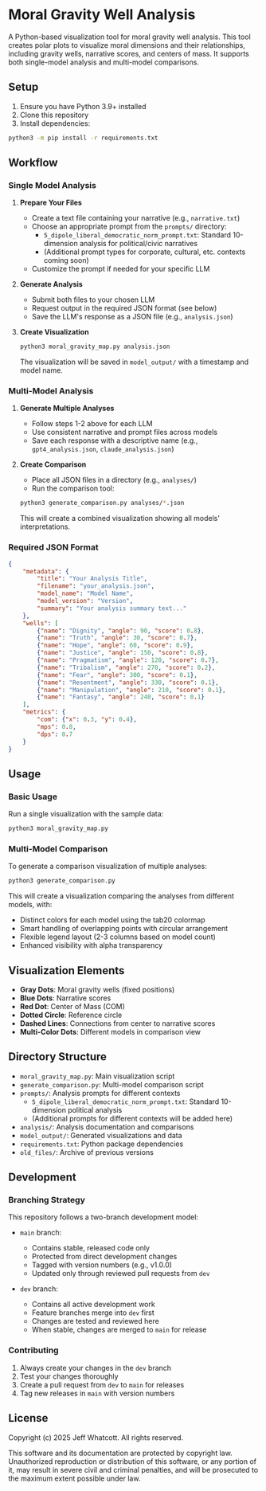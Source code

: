 # Moral Gravity Well Analysis

A Python-based visualization tool for moral gravity well analysis. This tool creates polar plots to visualize moral dimensions and their relationships, including gravity wells, narrative scores, and centers of mass. It supports both single-model analysis and multi-model comparisons.

## Setup

1. Ensure you have Python 3.9+ installed
2. Clone this repository
3. Install dependencies:
```bash
python3 -m pip install -r requirements.txt
```

## Workflow

### Single Model Analysis

1. **Prepare Your Files**
   - Create a text file containing your narrative (e.g., `narrative.txt`)
   - Choose an appropriate prompt from the `prompts/` directory:
     - `5_dipole_liberal_democratic_norm_prompt.txt`: Standard 10-dimension analysis for political/civic narratives
     - (Additional prompt types for corporate, cultural, etc. contexts coming soon)
   - Customize the prompt if needed for your specific LLM

2. **Generate Analysis**
   - Submit both files to your chosen LLM
   - Request output in the required JSON format (see below)
   - Save the LLM's response as a JSON file (e.g., `analysis.json`)

3. **Create Visualization**
   ```bash
   python3 moral_gravity_map.py analysis.json
   ```
   The visualization will be saved in `model_output/` with a timestamp and model name.

### Multi-Model Analysis

1. **Generate Multiple Analyses**
   - Follow steps 1-2 above for each LLM
   - Use consistent narrative and prompt files across models
   - Save each response with a descriptive name (e.g., `gpt4_analysis.json`, `claude_analysis.json`)

2. **Create Comparison**
   - Place all JSON files in a directory (e.g., `analyses/`)
   - Run the comparison tool:
   ```bash
   python3 generate_comparison.py analyses/*.json
   ```
   This will create a combined visualization showing all models' interpretations.

### Required JSON Format
```json
{
    "metadata": {
        "title": "Your Analysis Title",
        "filename": "your_analysis.json",
        "model_name": "Model Name",
        "model_version": "Version",
        "summary": "Your analysis summary text..."
    },
    "wells": [
        {"name": "Dignity", "angle": 90, "score": 0.8},
        {"name": "Truth", "angle": 30, "score": 0.7},
        {"name": "Hope", "angle": 60, "score": 0.9},
        {"name": "Justice", "angle": 150, "score": 0.8},
        {"name": "Pragmatism", "angle": 120, "score": 0.7},
        {"name": "Tribalism", "angle": 270, "score": 0.2},
        {"name": "Fear", "angle": 300, "score": 0.1},
        {"name": "Resentment", "angle": 330, "score": 0.1},
        {"name": "Manipulation", "angle": 210, "score": 0.1},
        {"name": "Fantasy", "angle": 240, "score": 0.1}
    ],
    "metrics": {
        "com": {"x": 0.3, "y": 0.4},
        "mps": 0.8,
        "dps": 0.7
    }
}
```

## Usage

### Basic Usage
Run a single visualization with the sample data:
```bash
python3 moral_gravity_map.py
```

### Multi-Model Comparison
To generate a comparison visualization of multiple analyses:
```bash
python3 generate_comparison.py
```

This will create a visualization comparing the analyses from different models, with:
- Distinct colors for each model using the tab20 colormap
- Smart handling of overlapping points with circular arrangement
- Flexible legend layout (2-3 columns based on model count)
- Enhanced visibility with alpha transparency

## Visualization Elements

- **Gray Dots**: Moral gravity wells (fixed positions)
- **Blue Dots**: Narrative scores
- **Red Dot**: Center of Mass (COM)
- **Dotted Circle**: Reference circle
- **Dashed Lines**: Connections from center to narrative scores
- **Multi-Color Dots**: Different models in comparison view

## Directory Structure

- `moral_gravity_map.py`: Main visualization script
- `generate_comparison.py`: Multi-model comparison script
- `prompts/`: Analysis prompts for different contexts
  - `5_dipole_liberal_democratic_norm_prompt.txt`: Standard 10-dimension political analysis
  - (Additional prompts for different contexts will be added here)
- `analysis/`: Analysis documentation and comparisons
- `model_output/`: Generated visualizations and data
- `requirements.txt`: Python package dependencies
- `old_files/`: Archive of previous versions

## Development

### Branching Strategy

This repository follows a two-branch development model:

- `main` branch:
  - Contains stable, released code only
  - Protected from direct development changes
  - Tagged with version numbers (e.g., v1.0.0)
  - Updated only through reviewed pull requests from `dev`

- `dev` branch:
  - Contains all active development work
  - Feature branches merge into `dev` first
  - Changes are tested and reviewed here
  - When stable, changes are merged to `main` for release

### Contributing

1. Always create your changes in the `dev` branch
2. Test your changes thoroughly
3. Create a pull request from `dev` to `main` for releases
4. Tag new releases in `main` with version numbers

## License

Copyright (c) 2025 Jeff Whatcott. All rights reserved.

This software and its documentation are protected by copyright law. Unauthorized reproduction or distribution of this software, or any portion of it, may result in severe civil and criminal penalties, and will be prosecuted to the maximum extent possible under law. 